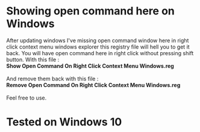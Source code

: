 # Showing open command here on Windows
After updating windows I've missing open command window here in right click context menu windows explorer this registry file will hell you to get it back.
You will have open command here in right click without pressing shift button.
With this file :</br>
<strong>Show Open Command On Right Click Context Menu Windows.reg</strong></br></br>
And remove them back with this file :</br>
<strong>Remove Open Command On Right Click Context Menu Windows.reg</strong></br></br>
Feel free to use.
# Tested on Windows 10
